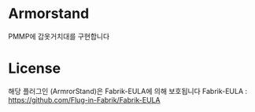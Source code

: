 # Armorstand
PMMP에 갑옷거치대를 구현합니다

# License
해당 플러그인 (ArmrorStand)은 Fabrik-EULA에 의해 보호됩니다
Fabrik-EULA : https://github.com/Flug-in-Fabrik/Fabrik-EULA
